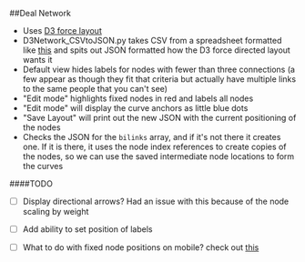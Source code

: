 ##Deal Network

- Uses <a href="https://github.com/mbostock/d3/wiki/Force-Layout" target="_blank">D3 force layout</a>
- D3Network_CSVtoJSON.py takes CSV from a spreadsheet formatted like <a href="https://docs.google.com/spreadsheet/ccc?key=0AhCTN8bJ6kLCdHBBNlVtU0lRTm1wVmlzX1lzV0tnV3c&usp=sharing">this</a> and spits out JSON formatted how the D3 force directed layout wants it
- Default view hides labels for nodes with fewer than three connections (a few appear as though they fit that criteria but actually have multiple links to the same people that you can't see)
- "Edit mode" highlights fixed nodes in red and labels all nodes
- "Edit mode" will display the curve anchors as little blue dots
- "Save Layout" will print out the new JSON with the current positioning of the nodes
- Checks the JSON for the `bilinks` array, and if it's not there it creates one. If it is there, it uses the node index references to create copies of the nodes, so we can use the saved intermediate node locations to form the curves

####TODO
- [ ] Display directional arrows? Had an issue with this because of the node scaling by weight
- [ ] Add ability to set position of labels
- [ ] What to do with fixed node positions on mobile? check out <a href="https://www.dashingd3js.com/dynamic-svg-coordinate-space">this</a>

